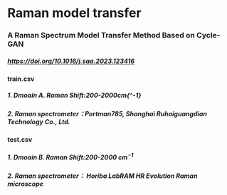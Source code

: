 # Raman model transfer
### A Raman Spectrum Model Transfer Method Based on Cycle-GAN
##### https://doi.org/10.1016/j.saa.2023.123416
#### **train.csv**  
##### 1. Dmoain A. Raman Shift:200-2000cm{^-1}
##### 2. Raman spectrometer：Portman785, Shanghai Ruhaiguangdian Technology Co., Ltd.
#### **test.csv**  
##### 1. Dmoain B. Raman Shift:200-2000 ${cm}^{-1}$
##### 2. Raman spectrometer： Horiba LabRAM HR Evolution Raman microscope

